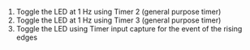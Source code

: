1. Toggle the LED at 1 Hz using Timer 2 (general purpose timer)
2. Toggle the LED at 1 Hz using Timer 3 (general purpose timer)
3. Toggle the LED using Timer input capture for the event of the rising edges
